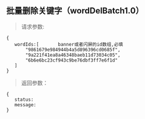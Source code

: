 批量删除关键字（wordDelBatch1.0）
-----------------------------
>请求参数:

    {
       wordIds:[       banner或者闪屏的id数组,必填
           "9861679e984944b4a5d896396cd0685f",
           "9a221f41ea8a46348baeb11d73034c05",
           "6b6e6bc23cf943c9be76dbf3ff7e6f1d"
       ]
    }

>返回参数：

	{
       status:
       message:
	}
